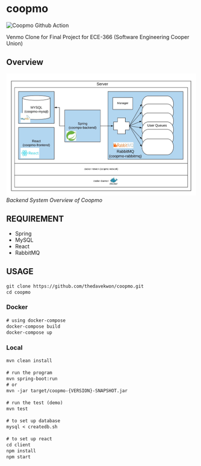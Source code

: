 # coopmo
![Coopmo Github Action](https://github.com/thedavekwon/coopmo/workflows/Coopmo%20Test%20(Docker-Compose)/badge.svg)

Venmo Clone for Final Project for ECE-366 (Software Engineering Cooper Union)

## Overview
![System Overview](img/coopmo.jpeg)
*Backend System Overview of Coopmo*
## REQUIREMENT
* Spring
* MySQL
* React
* RabbitMQ

## USAGE
```
git clone https://github.com/thedavekwon/coopmo.git
cd coopmo
```

### Docker
```
# using docker-compose
docker-compose build
docker-compose up
```

### Local
```
mvn clean install

# run the program
mvn spring-boot:run
# or 
mvn -jar target/coopmo-{VERSION}-SNAPSHOT.jar

# run the test (demo)
mvn test

# to set up database
mysql < createdb.sh

# to set up react
cd client
npm install
npm start
```

